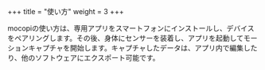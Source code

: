 +++
title = "使い方"
weight = 3
+++

mocopiの使い方は、専用アプリをスマートフォンにインストールし、デバイスをペアリングします。その後、身体にセンサーを装着し、アプリを起動してモーションキャプチャを開始します。キャプチャしたデータは、アプリ内で編集したり、他のソフトウェアにエクスポート可能です。